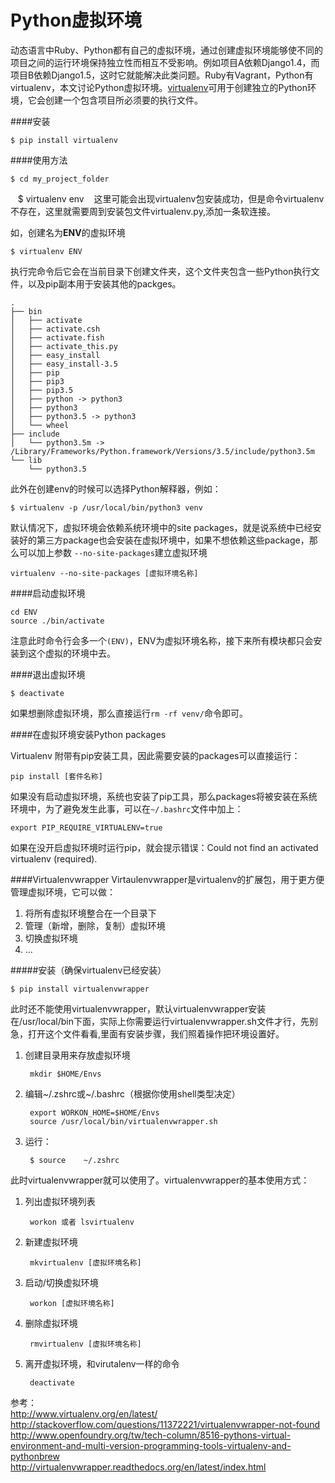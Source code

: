 Python虚拟环境
====================
动态语言中Ruby、Python都有自己的虚拟环境，通过创建虚拟环境能够使不同的项目之间的运行环境保持独立性而相互不受影响。例如项目A依赖Django1.4，而项目B依赖Django1.5，这时它就能解决此类问题。Ruby有Vagrant，Python有virtualenv，本文讨论Python虚拟环境。[virtualenv](http://pypi.python.org/pypi/virtualenv)可用于创建独立的Python环境，它会创建一个包含项目所必须要的执行文件。

####安装 

    $ pip install virtualenv
####使用方法
    
    $ cd my_project_folder
    $  virtualenv env
    这里可能会出现virtualenv包安装成功，但是命令virtualenv不存在，这里就需要周到安装包文件virtualenv.py,添加一条软连接。

如，创建名为**ENV**的虚拟环境  

    $ virtualenv ENV
执行完命令后它会在当前目录下创建文件夹，这个文件夹包含一些Python执行文件，以及pip副本用于安装其他的packges。  
    
    .
    ├── bin
    │   ├── activate
    │   ├── activate.csh
    │   ├── activate.fish
    │   ├── activate_this.py
    │   ├── easy_install
    │   ├── easy_install-3.5
    │   ├── pip
    │   ├── pip3
    │   ├── pip3.5
    │   ├── python -> python3
    │   ├── python3
    │   ├── python3.5 -> python3
    │   └── wheel
    ├── include
    │   └── python3.5m -> /Library/Frameworks/Python.framework/Versions/3.5/include/python3.5m
    └── lib
        └── python3.5

此外在创建env的时候可以选择Python解释器，例如：  
    
    $ virtualenv -p /usr/local/bin/python3 venv
默认情况下，虚拟环境会依赖系统环境中的site packages，就是说系统中已经安装好的第三方package也会安装在虚拟环境中，如果不想依赖这些package，那么可以加上参数 `--no-site-packages`建立虚拟环境  

    virtualenv --no-site-packages [虚拟环境名称]

####启动虚拟环境

    cd ENV
    source ./bin/activate

注意此时命令行会多一个`(ENV)`，ENV为虚拟环境名称，接下来所有模块都只会安装到这个虚拟的环境中去。

####退出虚拟环境  
    
    $ deactivate

如果想删除虚拟环境，那么直接运行`rm -rf venv/`命令即可。  

####在虚拟环境安装Python packages 

Virtualenv 附带有pip安装工具，因此需要安装的packages可以直接运行：  
    
    pip install [套件名称]
如果没有启动虚拟环境，系统也安装了pip工具，那么packages将被安装在系统环境中，为了避免发生此事，可以在`~/.bashrc`文件中加上：  
    
    export PIP_REQUIRE_VIRTUALENV=true
如果在没开启虚拟环境时运行pip，就会提示错误：Could not find an activated virtualenv (required).  


####Virtualenvwrapper
Virtaulenvwrapper是virtualenv的扩展包，用于更方便管理虚拟环境，它可以做：  
1. 将所有虚拟环境整合在一个目录下  
2. 管理（新增，删除，复制）虚拟环境  
3. 切换虚拟环境  
4. ...  

#####安装（确保virtualenv已经安装）

    $ pip install virtualenvwrapper

此时还不能使用virtualenvwrapper，默认virtualenvwrapper安装在/usr/local/bin下面，实际上你需要运行virtualenvwrapper.sh文件才行，先别急，打开这个文件看看,里面有安装步骤，我们照着操作把环境设置好。  

1. 创建目录用来存放虚拟环境

        mkdir $HOME/Envs
2. 编辑~/.zshrc或~/.bashrc（根据你使用shell类型决定）
        
        export WORKON_HOME=$HOME/Envs
        source /usr/local/bin/virtualenvwrapper.sh
3. 运行： 
        
        $ source    ~/.zshrc

此时virtualenvwrapper就可以使用了。virtualenvwrapper的基本使用方式：   

1. 列出虚拟环境列表  
    
        workon 或者 lsvirtualenv
2. 新建虚拟环境  
    
        mkvirtualenv [虚拟环境名称]

3. 启动/切换虚拟环境  
    
        workon [虚拟环境名称]

4. 删除虚拟环境  

        rmvirtualenv [虚拟环境名称]

5. 离开虚拟环境，和virutalenv一样的命令
    
        deactivate


参考：  
http://www.virtualenv.org/en/latest/  
http://stackoverflow.com/questions/11372221/virtualenvwrapper-not-found  
http://www.openfoundry.org/tw/tech-column/8516-pythons-virtual-environment-and-multi-version-programming-tools-virtualenv-and-pythonbrew  
http://virtualenvwrapper.readthedocs.org/en/latest/index.html  


